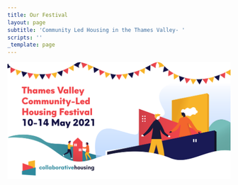 ```yaml
---
title: Our Festival
layout: page
subtitle: 'Community Led Housing in the Thames Valley- '
scripts: ''
_template: page
---
```


**![](/uploads/thames-valley-clh-festival-web-09.png)**

